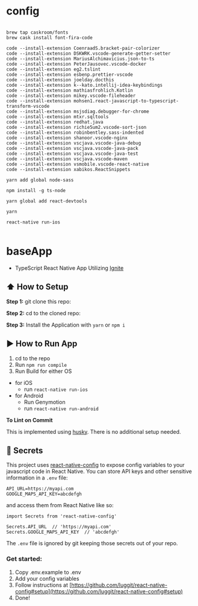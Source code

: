 # config

```

brew tap caskroom/fonts
brew cask install font-fira-code

code --install-extension CoenraadS.bracket-pair-colorizer
code --install-extension DSKWRK.vscode-generate-getter-setter
code --install-extension MariusAlchimavicius.json-to-ts
code --install-extension PeterJausovec.vscode-docker
code --install-extension eg2.tslint
code --install-extension esbenp.prettier-vscode
code --install-extension joelday.docthis
code --install-extension k--kato.intellij-idea-keybindings
code --install-extension mathiasfrohlich.Kotlin
code --install-extension mikey.vscode-fileheader
code --install-extension mohsen1.react-javascript-to-typescript-transform-vscode
code --install-extension msjsdiag.debugger-for-chrome
code --install-extension mtxr.sqltools
code --install-extension redhat.java
code --install-extension richie5um2.vscode-sort-json
code --install-extension robinbentley.sass-indented
code --install-extension shanoor.vscode-nginx
code --install-extension vscjava.vscode-java-debug
code --install-extension vscjava.vscode-java-pack
code --install-extension vscjava.vscode-java-test
code --install-extension vscjava.vscode-maven
code --install-extension vsmobile.vscode-react-native
code --install-extension xabikos.ReactSnippets

yarn add global node-sass

npm install -g ts-node

yarn global add react-devtools

yarn

react-native run-ios


```

# baseApp

*   TypeScript React Native App Utilizing [Ignite](https://github.com/infinitered/ignite)

## :arrow_up: How to Setup

**Step 1:** git clone this repo:

**Step 2:** cd to the cloned repo:

**Step 3:** Install the Application with `yarn` or `npm i`

## :arrow_forward: How to Run App

1.  cd to the repo
2.  Run `npm run compile`
3.  Run Build for either OS

*   for iOS
    *   run `react-native run-ios`
*   for Android
    *   Run Genymotion
    *   run `react-native run-android`

**To Lint on Commit**

This is implemented using [husky](https://github.com/typicode/husky). There is no additional setup needed.

## :closed_lock_with_key: Secrets

This project uses [react-native-config](https://github.com/luggit/react-native-config) to expose config variables to your javascript code in React
Native. You can store API keys and other sensitive information in a `.env` file:

```
API_URL=https://myapi.com
GOOGLE_MAPS_API_KEY=abcdefgh
```

and access them from React Native like so:

```
import Secrets from 'react-native-config'

Secrets.API_URL  // 'https://myapi.com'
Secrets.GOOGLE_MAPS_API_KEY  // 'abcdefgh'
```

The `.env` file is ignored by git keeping those secrets out of your repo.

### Get started:

1.  Copy .env.example to .env
2.  Add your config variables
3.  Follow instructions at [https://github.com/luggit/react-native-config#setup](https://github.com/luggit/react-native-config#setup)
4.  Done!
